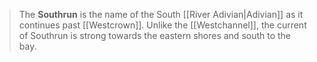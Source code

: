 > The **Southrun** is the name of the South [[River Adivian|Adivian]] as it continues past [[Westcrown]]. Unlike the [[Westchannel]], the current of Southrun is strong towards the eastern shores and south to the bay.








